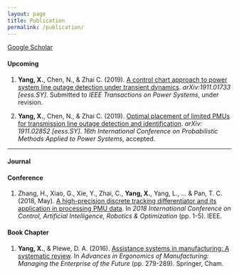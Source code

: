 ```yaml
---
layout: page
title: Publication
permalink: /publication/
---
```

[Google Scholar](https://scholar.google.com/citations?user=pWnVbHQAAAAJ&hl=en)
#### Upcoming
1. **Yang, X.**, Chen, N., & Zhai C. (2019). [A control chart approach to power system line outage detection under transient dynamics](https://arxiv.org/abs/1911.01733). *arXiv:1911.01733 [eess.SY]*. 
Submitted to *IEEE Transactions on Power Systems*, under revision.

2. **Yang, X.**, Chen, N., & Zhai C. (2019). [Optimal placement of limited PMUs for transmission line outage detection and identification](https://arxiv.org/abs/1911.02852). *arXiv: 1911.02852 [eess.SY]*. 
*16th International Conference on Probabilistic Methods Applied to Power Systems*, accepted.

----

#### Journal


#### Conference
1. Zhang, H., Xiao, G., Xie, Y., Zhai, C., **Yang, X.**, Yang, L., ... & Pan, T. C. (2018, May). [A high-precision discrete tracking differentiator and its application in processing PMU data](https://ieeexplore.ieee.org/abstract/document/8698409/). In *2018 International Conference on Control, Artificial Intelligence, Robotics & Optimization* (pp. 1-5). IEEE.

#### Book Chapter
1. **Yang, X.**, & Plewe, D. A. (2016). [Assistance systems in manufacturing: A systematic review](https://link.springer.com/chapter/10.1007/978-3-319-41697-7_25). In *Advances in Ergonomics of Manufacturing: Managing the Enterprise of the Future* (pp. 279-289). Springer, Cham.

